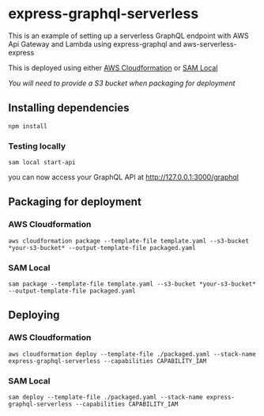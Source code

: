 # express-graphql-serverless

This is an example of setting up a serverless GraphQL endpoint with AWS Api Gateway and Lambda using express-graphql and aws-serverless-express

This is deployed using either [AWS Cloudformation](https://aws.amazon.com/cli/) or [SAM Local](https://github.com/awslabs/aws-sam-local)

*You will need to provide a S3 bucket when packaging for deployment*

## Installing dependencies
`npm install`

### Testing locally
`sam local start-api`

you can now access your GraphQL API at http://127.0.0.1:3000/graphql

## Packaging for deployment
### AWS Cloudformation
`aws cloudformation package --template-file template.yaml --s3-bucket *your-s3-bucket* --output-template-file packaged.yaml`

### SAM Local
`sam package --template-file template.yaml --s3-bucket *your-s3-bucket* --output-template-file packaged.yaml`

## Deploying
### AWS Cloudformation
`aws cloudformation deploy --template-file ./packaged.yaml --stack-name express-graphql-serverless --capabilities CAPABILITY_IAM`

### SAM Local
`sam deploy --template-file ./packaged.yaml --stack-name express-graphql-serverless --capabilities CAPABILITY_IAM`
